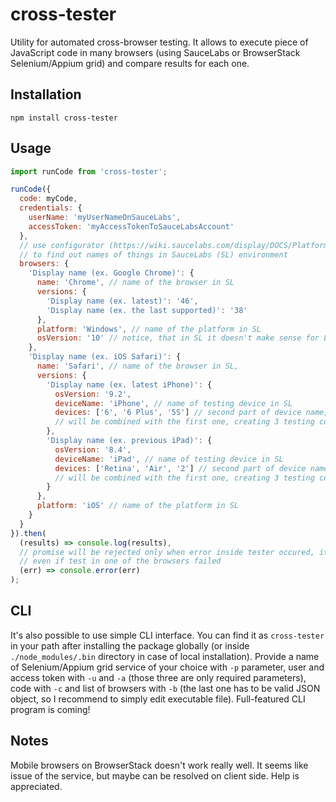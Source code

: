 # cross-tester
Utility for automated cross-browser testing. It allows to execute piece of
JavaScript code in many browsers (using SauceLabs or BrowserStack Selenium/Appium
grid) and compare results for each one.

## Installation

```
npm install cross-tester
```

## Usage

```javascript
import runCode from 'cross-tester';

runCode({
  code: myCode,
  credentials: {
    userName: 'myUserNameOnSauceLabs',
    accessToken: 'myAccessTokenToSauceLabsAccount'
  },
  // use configurator (https://wiki.saucelabs.com/display/DOCS/Platform+Configurator#/)
  // to find out names of things in SauceLabs (SL) environment
  browsers: {
    'Display name (ex. Google Chrome)': {
      name: 'Chrome', // name of the browser in SL
      versions: {
        'Display name (ex. latest)': '46',
        'Display name (ex. the last supported)': '38'
      },
      platform: 'Windows', // name of the platform in SL
      osVersion: '10' // notice, that in SL it doesn't make sense for Linux platform
    },
    'Display name (ex. iOS Safari)': {
      name: 'Safari', // name of the browser in SL,
      versions: {
        'Display name (ex. latest iPhone)': {
          osVersion: '9.2',
          deviceName: 'iPhone', // name of testing device in SL
          devices: ['6', '6 Plus', '5S'] // second part of device name, all of those
          // will be combined with the first one, creating 3 testing configurations
        },
        'Display name (ex. previous iPad)': {
          osVersion: '8.4',
          deviceName: 'iPad', // name of testing device in SL
          devices: ['Retina', 'Air', '2'] // second part of device name, all of those
          // will be combined with the first one, creating 3 testing configurations
        }
      },
      platform: 'iOS' // name of the platform in SL
    }
  }
}).then(
  (results) => console.log(results),
  // promise will be rejected only when error inside tester occured, it's resolved
  // even if test in one of the browsers failed
  (err) => console.error(err)
);
```

## CLI
It's also possible to use simple CLI interface. You can find it as `cross-tester`
in your path after installing the package globally (or inside `./node_modules/.bin`
directory in case of local installation). Provide a name of Selenium/Appium grid
service of your choice with `-p` parameter, user and access token with
`-u` and `-a` (those three are only required parameters), code with `-c` and
list of browsers with `-b` (the last one has to be valid JSON object, so I
recommend to simply edit executable file). Full-featured CLI program is coming!

## Notes
Mobile browsers on BrowserStack doesn't work really well. It seems like issue of
the service, but maybe can be resolved on client side. Help is appreciated.
